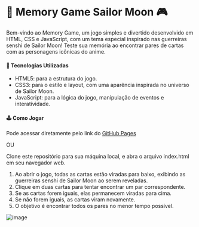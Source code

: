 # 🌙 Memory Game Sailor Moon 🎮
Bem-vindo ao Memory Game, um jogo simples e divertido desenvolvido em HTML, CSS e JavaScript, com um tema especial inspirado nas guerreiras senshi de Sailor Moon! Teste sua memória ao encontrar pares de cartas com as personagens icônicas do anime.

#### 🚀 Tecnologias Utilizadas
- HTML5: para a estrutura do jogo.
- CSS3: para o estilo e layout, com uma aparência inspirada no universo de Sailor Moon.
- JavaScript: para a lógica do jogo, manipulação de eventos e interatividade.
#### 🕹️ Como Jogar
Pode acessar diretamente pelo link do [GitHub Pages](https://michelenmedeiros.github.io/Memory-Game-Sailor-Moon/)

OU

Clone este repositório para sua máquina local, e abra o arquivo index.html em seu navegador web.

1. Ao abrir o jogo, todas as cartas estão viradas para baixo, exibindo as guerreiras senshi de Sailor Moon ao serem reveladas.
2. Clique em duas cartas para tentar encontrar um par correspondente.
3. Se as cartas forem iguais, elas permanecem viradas para cima.
4. Se não forem iguais, as cartas viram novamente.
4. O objetivo é encontrar todos os pares no menor tempo possível.

![image](https://github.com/user-attachments/assets/51a85c59-6b42-4c8d-a0e3-4c40100ba576)

